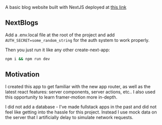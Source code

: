 A basic blog website built with NextJS deployed at [this link](https://next-blogs-psi.vercel.app) 

## NextBlogs

Add a .env.local file at the root of the project and add `AUTH_SECRET=some_random_string` for the auth system to work properly.

Then you just run it like any other create-next-app:

```bash
npm i && npm run dev
```

## Motivation

I created this app to get familiar with the new app router, as well as the latest react features: server components, server actions, etc..
I also used this opportunity to learn framer-motion more in-depth.

I did not add a database - I've made fullstack apps in the past and did not feel like getting into the hassle for this project.
Instead I use mock data on the server that I artificially delay to simulate network requests.
